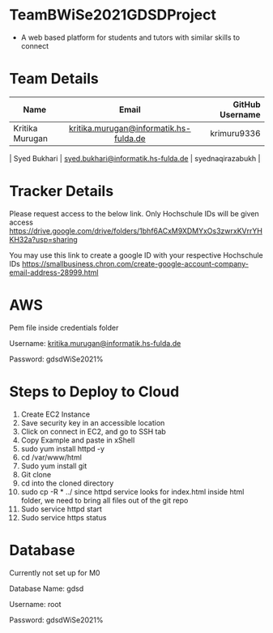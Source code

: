# TeamBWiSe2021GDSDProject
- A web based platform for students and tutors with similar skills to connect


# Team Details


| Name            | Email                                  | GitHub Username  |
| --------------- |:--------------------------------------:| ----------------:|
| Kritika Murugan | kritika.murugan@informatik.hs-fulda.de | krimuru9336      |

| Syed Bukhari | syed.bukhari@informatik.hs-fulda.de | syednaqirazabukh     |


# Tracker Details

Please request access to the below link. Only Hochschule IDs will be given access
https://drive.google.com/drive/folders/1bhf6ACxM9XDMYxOs3zwrxKVrrYHKH32a?usp=sharing

You may use this link to create a google ID with your respective Hochschule IDs
https://smallbusiness.chron.com/create-google-account-company-email-address-28999.html

# AWS

Pem file inside credentials folder

Username: kritika.murugan@informatik.hs-fulda.de

Password: gdsdWiSe2021%


# Steps to Deploy to Cloud

1. Create EC2 Instance
2. Save security key in an accessible location
3. Click on connect in EC2, and go to SSH tab
4. Copy Example and paste in xShell
5. sudo yum install httpd -y
6. cd /var/www/html
7. Sudo yum install git
8. Git clone
9. cd into the cloned directory
10. sudo cp -R * ../   since httpd service looks for index.html inside html folder, we need to bring all files out of the git repo
11. Sudo service httpd start
12. Sudo service https status


# Database

Currently not set up for M0

Database Name: gdsd

Username: root

Password: gdsdWiSe2021%
